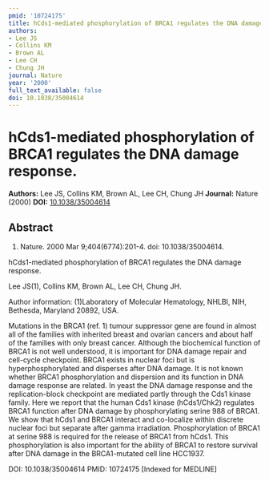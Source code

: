 ```yaml
---
pmid: '10724175'
title: hCds1-mediated phosphorylation of BRCA1 regulates the DNA damage response.
authors:
- Lee JS
- Collins KM
- Brown AL
- Lee CH
- Chung JH
journal: Nature
year: '2000'
full_text_available: false
doi: 10.1038/35004614
---
```


# hCds1-mediated phosphorylation of BRCA1 regulates the DNA damage response.
**Authors:** Lee JS, Collins KM, Brown AL, Lee CH, Chung JH
**Journal:** Nature (2000)
**DOI:** [10.1038/35004614](https://doi.org/10.1038/35004614)

## Abstract

1. Nature. 2000 Mar 9;404(6774):201-4. doi: 10.1038/35004614.

hCds1-mediated phosphorylation of BRCA1 regulates the DNA damage response.

Lee JS(1), Collins KM, Brown AL, Lee CH, Chung JH.

Author information:
(1)Laboratory of Molecular Hematology, NHLBI, NIH, Bethesda, Maryland 20892, 
USA.

Mutations in the BRCA1 (ref. 1) tumour suppressor gene are found in almost all 
of the families with inherited breast and ovarian cancers and about half of the 
families with only breast cancer. Although the biochemical function of BRCA1 is 
not well understood, it is important for DNA damage repair and cell-cycle 
checkpoint. BRCA1 exists in nuclear foci but is hyperphosphorylated and 
disperses after DNA damage. It is not known whether BRCA1 phosphorylation and 
dispersion and its function in DNA damage response are related. In yeast the DNA 
damage response and the replication-block checkpoint are mediated partly through 
the Cds1 kinase family. Here we report that the human Cds1 kinase (hCds1/Chk2) 
regulates BRCA1 function after DNA damage by phosphorylating serine 988 of 
BRCA1. We show that hCds1 and BRCA1 interact and co-localize within discrete 
nuclear foci but separate after gamma irradiation. Phosphorylation of BRCA1 at 
serine 988 is required for the release of BRCA1 from hCds1. This phosphorylation 
is also important for the ability of BRCA1 to restore survival after DNA damage 
in the BRCA1-mutated cell line HCC1937.

DOI: 10.1038/35004614
PMID: 10724175 [Indexed for MEDLINE]

